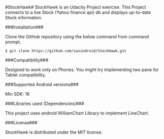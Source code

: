 #StockHawk#
StockHawk is an Udacity Project exercise. This Project connects to a live Stock (Yahoo finance api) db and displays up-to-date Stock information.

###Installation###

Clone the GitHub repository using the below command from command prompt.

`$ git clone https://github.com/sasindroid/StockHawk.git`

###Compatibility###

Designed to work only on Phones. You might try implementing two pane for Tablet compatibility.

###Supported Android versions###

Min SDK: 16

###Libraries used (Dependencies)###

This project uses android WilliamChart Library to implement LineChart.

###License###

StockHawk is distributed under the MIT license.
